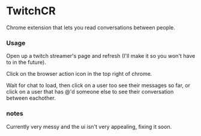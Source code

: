 # TwitchCR
Chrome extension that lets you read conversations between people.

### Usage
Open up a twitch streamer's page and refresh (I'll make it so you won't have to in the future). 

Click on the browser action icon in the top right of chrome. 

Wait for chat to load, then click on a user too see their messages so far, or click on a user that has @'d someone else to see their conversation between eachother. 

### notes
Currently very messy and the ui isn't very appealing, fixing it soon.
